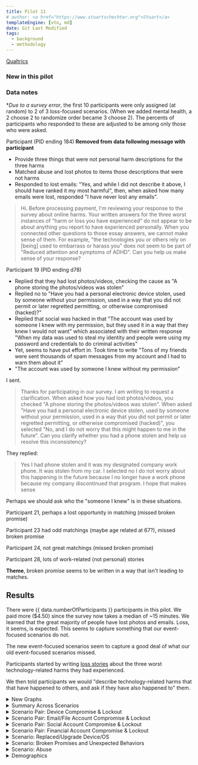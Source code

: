 ```yaml
---
title: Pilot 11
# author: <a href="https://www.stuartschechter.org">Stuart</a>
templateEngine: [vto, md]
date: Git Last Modified
tags:
  - background
  - methodology
---
```


[Qualtrics](https://harvard.az1.qualtrics.com/survey-builder/SV_4VJxxO9vcLYIN2C)


### New in this pilot

### Data notes

**Due to a survey error*, the first 10 participants were only assigned (at random) to 2 of 3 loss-focused scenarios. (When we added mental health, a 2 choose 2 to randomize order became 3 choose 2). The percents of participants who responded to these are adjusted to be among only those who were asked.

Participant (PID ending 184) **Removed from data following message with participant**
  - Provide three things that were not personal harm descriptions for the three harms
  - Matched abuse and lost photos to items those descriptions that were not harms
  - Responded to lost emails: "Yes, and while I did not describe it above, I should have ranked it my most harmful", then, when asked how many emails were lost, responded "I have never lost any emails".

> Hi. Before processing payment, I'm reviewing your response to the survey about online harms. Your written answers for the three worst instances of "harm or loss you have experienced" do not appear to be about anything you report to have experienced personally. When you connected other questions to those essay answers, we cannot make sense of them. For example, "the technologies you or others rely on [being] used to embarrass or harass you" does not seem to be part of "Reduced attention and symptoms of ADHD". Can you help us make sense of your response?


Participant 19 (PID ending d78)
  - Replied that they had lost photos/videos, checking the cause as "A phone storing the photos/videos was stolen"
  - Replied no to "Have you had a personal electronic device stolen, used by someone without your permission, used in a way that you did not permit or later regretted permitting, or otherwise compromised (hacked)?"
  - Replied that social was hacked in that "The account was used by someone I knew with my permission, but they used it in a way that they knew I would not want" which associated with their written response "When my data was used to steal my identity and people were using my password and credentials to do criminal activities"
  - Yet, seems to have put effort in. Took time to write "Tons of my friends were sent thousands of spam messages from my account and I had to warn them about it"
  - "The account was used by someone I knew without my permission"

I sent.
> Thanks for participating in our survey. I am writing to request a clarification. When asked how you had lost photos/videos, you checked "A phone storing the photos/videos was stolen". When asked "Have you had a personal electronic device stolen, used by someone without your permission, used in a way that you did not permit or later regretted permitting, or otherwise compromised (hacked)", you selected "No, and I do not worry that this might happen to me in the future". Can you clarify whether you had a phone stolen and help us resolve this inconsistency?

They replied:
> Yes I had phone stolen and it was my designated company work phone. It was stolen from my car. I selected no I do not worry about this happening in the future because I no longer have a work phone because my company discontinued that program. I hope that makes sense

Perhaps we should ask who the "someone I knew" is in these situations.


Participant 21, perhaps a lost opportunity in matching (missed broken promise)

Participant 23 had odd matchings (maybe age related at 67?), missed broken promise

Participant 24, not great matchings (missed broken promise)

Participant 28, lots of work-related (not personal) stories


**Theme**, broken promise seems to be written in a way that isn't leading to matches.


## Results

There were {{ data.numberOfParticipants }} participants in this pilot.  We paid more ($4.50) since the survey now takes a median of ~15 minutes. We learned that the great majority of people have lost photos and emails. Loss, it seems, is expected. This seems to capture something that our event-focused scenarios do not.

The new event-focused scenarios seem to capture a good deal of what our old event-focused scenarios missed.

Participants started by writing [loss stories](./loss-stories.md) about the three worst technology-related harms they had experienced. 

We then told participants we would "describe technology-related harms that that have happened to others, and ask if they have also happened to" them.



<!-- ----------------------------------------------------- -->
<details>
<summary>New Graphs</summary>

<figure><img src="/graphs/pilot11/harm-likert-absolute.svg" alt=""/></figure>
<figure><img src="/graphs/pilot11/harm-likert-percent.svg" alt=""/></figure>
<figure><img src="/graphs/pilot11/lost-photos-percent.svg" alt=""/></figure>
<figure><img src="/graphs/pilot11/lost-emails-percent.svg" alt=""/></figure>
<figure><img src="/graphs/pilot11/lost-photos-percent-cdf.svg" alt=""/></figure>
<figure><img src="/graphs/pilot11/lost-emails-percent-cdf.svg" alt=""/></figure>

</details>
<!-- ----------------------------------------------------- -->

<!-- ----------------------------------------------------- -->
<details>
<summary>Summary Across Scenarios</summary>

<figure>
  <img src="/graphs/pilot11/scenario-bar-chart.svg" alt="A bar chart summarizing the percent of participants who had experienced each harm scenario."/>
  <figcaption>The percent of participants who had experienced each harm scenario. Losses due to failures of security measures to protect participants from attack are paired (left bar) against harms due to security measures themselves harming participants (right bar).</figcaption>
</figure>
<figure><img src="/graphs/pilot11/scenario-harm-likert-absolute.svg" alt="TBD"/></figure>
<figure><img src="/graphs/pilot11/scenario-harm-likert-percent.svg" alt="TBD"/></figure>

When participants reported having suffered one of the described scenarios, we asked them how recently they had experienced it.

<figure>
  <img src="/graphs/pilot11/scenario-recency-bar-chart.svg" alt="A bar chart summarizing how recently participants who had experienced each harm scenario."/>
  <figcaption>The absolute number of participants who had experienced each harm scenario for each level of recency.</figcaption>
</figure>

<figure>
  <img src="/graphs/Pilot11/scenario-recovery-duration-bar-chart.svg" alt=""/>
  <figcaption>Recovery duration for each scenario (absolute figures).</figcaption>
</figure>

<figure>
  <img src="/graphs/Pilot11/scatter-age-vs-scenario-count.svg" alt=""/>
  <figcaption>Have older people experienced more types of harmful events?</figcaption>
</figure>

</details>
<!-- ----------------------------------------------------- -->
<details>
<summary>Scenario Pair: Device Compromise & Lockout</summary>

We asked participants who had a device compromised/stolen or locked what type of device it was. (If they had experienced more than one incident of a scenario we asked about the worst.)

<figure>
  <img src="/graphs/pilot11/device-bar-chart.svg" alt="A bar chart summarizing the number of devices of each type that were lost or hacked."/>
  <figcaption>The absolute number of devices of each type that participants had suffered the compromise of (left bar in pair) or had been locked out of (right bar in pair).</figcaption>
</figure>
<figure><img src="/graphs/pilot11/hacked-device-dur-bar-chart.svg" alt="TBD"/></figure>


<figure>
  <img src="/graphs/pilot11/hacked-device-how-bar-chart.svg" alt="A bar chart summarizing how devices were compromised."/>
  <figcaption>How devices were compromised.</figcaption>
</figure>

<figure>
  <img src="/graphs/pilot11/locked-device-how-bar-chart.svg" alt="A bar chart summarizing how participants reported being locked out of their devices."/>
  <figcaption>How users were locked out of their devices.</figcaption>
</figure>

<figure><img src="/graphs/pilot11/locked-device-recdat-bar-chart.svg" alt="TBD"/></figure>
<figure><img src="/graphs/pilot11/locked-device-dur-bar-chart.svg" alt="TBD"/></figure>

</details>
<!-- ----------------------------------------------------- -->
<details>
<summary>Scenario Pair: Email/File Account Compromise & Lockout</summary>
<figure>
  <img src="/graphs/pilot11/account-type-bar-chart.svg" alt="A bar chart summarizing the number of devices of each type that were lost or hacked."/>
  <figcaption>The types of accounts that participants had suffered the compromise of (left bar in pair) or had been locked out of (right bar in pair).</figcaption>
</figure>

<figure><img src="/graphs/pilot11/hacked-acct-how-bar-chart.svg" alt="TBD"/></figure>
<figure><img src="/graphs/pilot11/hacked-acct-type-bar-chart.svg" alt="TBD"/></figure>
<figure><img src="/graphs/pilot11/hacked-acct-dur-bar-chart.svg" alt="TBD"/></figure>
<figure><img src="/graphs/pilot11/locked-acct-how-bar-chart.svg" alt="TBD"/></figure>
<figure><img src="/graphs/pilot11/locked-acct-type-bar-chart.svg" alt="TBD"/></figure>
<figure><img src="/graphs/pilot11/locked-acct-dur-bar-chart.svg" alt="TBD"/></figure>

</details>
<!-- ----------------------------------------------------- -->
<details>
<summary>Scenario Pair: Social Account Compromise & Lockout</summary>
<figure>
  <img src="/graphs/pilot11/social-account-type-bar-chart.svg" alt="A bar chart summarizing the number of devices of each type that were lost or hacked."/>
  <figcaption>The types of social accounts that participants had suffered the compromise of (left bar in pair) or had been locked out of (right bar in pair).</figcaption>
</figure>

<figure><img src="/graphs/pilot11/hacked-soc-how-bar-chart.svg" alt="TBD"/></figure>
<figure><img src="/graphs/pilot11/hacked-soc-type-bar-chart.svg" alt="TBD"/></figure>
<figure><img src="/graphs/pilot11/locked-soc-how-bar-chart.svg" alt="TBD"/></figure>
<figure><img src="/graphs/pilot11/locked-soc-type-bar-chart.svg" alt="TBD"/></figure>
<figure><img src="/graphs/pilot11/locked-soc-dur-bar-chart.svg" alt="TBD"/></figure>

</details>
<!-- ----------------------------------------------------- -->
<details>
<summary>Scenario Pair: Financial Account Compromise & Lockout</summary>
<figure>
  <img src="/graphs/pilot11/financial-account-type-bar-chart.svg" alt="A bar chart summarizing the number of devices of each type that were lost or compromised."/>
  <figcaption>The types of financial accounts that participants had suffered the compromise of (left bar in pair) or had been locked out of (right bar in pair).</figcaption>
</figure>

<figure><img src="/graphs/pilot11/hacked-bank-how-bar-chart.svg" alt="TBD"/></figure>
<figure><img src="/graphs/pilot11/hacked-bank-type-bar-chart.svg" alt="TBD"/></figure>
<figure><img src="/graphs/pilot11/locked-bank-how-bar-chart.svg" alt="TBD"/></figure>
<figure><img src="/graphs/pilot11/locked-bank-type-bar-chart.svg" alt="TBD"/></figure>
<figure><img src="/graphs/pilot11/locked-bank-dur-bar-chart.svg" alt="TBD"/></figure>

</details>
<!-- ----------------------------------------------------- -->
<details>
<summary>Scenario: Replaced/Upgrade Device/OS</summary>

<figure><img src="/graphs/pilot11/swap-device-what-bar-chart.svg" alt="TBD"/></figure>
<figure><img src="/graphs/pilot11/swap-device-harm-bar-chart.svg" alt="TBD"/></figure>
<figure><img src="/graphs/pilot11/swap-device-dur-bar-chart.svg" alt="TBD"/></figure>
</details>
<!-- ----------------------------------------------------- -->
<details>
<summary>Scenario: Broken Promises and Unexpected Behaviors</summary>
<figure><img src="/graphs/pilot11/disconnect-how-bar-chart.svg" alt="TBD"/></figure>
<figure><img src="/graphs/pilot11/disconnect-harm-bar-chart.svg" alt="TBD"/></figure>
<figure><img src="/graphs/pilot11/disconnect-dur-bar-chart.svg" alt="TBD"/></figure>
</details>
<!-- ----------------------------------------------------- -->
<details>
<summary>Scenario: Abuse</summary>
<figure><img src="/graphs/pilot11/abuse-how-bar-chart.svg" alt="TBD"/></figure>
<figure><img src="/graphs/pilot11/abuse-dur-bar-chart.svg" alt="TBD"/></figure>
</details>
<!-- ----------------------------------------------------- -->
<details>
<summary>Demographics</summary>
<figure><img src="/graphs/pilot11/age-cdf.svg" alt="TBD"/></figure>
<figure><img src="/graphs/pilot11/education-percent.svg" alt="TBD"/></figure>
<figure><img src="/graphs/pilot11/gender-percent.svg" alt="TBD"/></figure>
</details>
<!-- ----------------------------------------------------- -->
